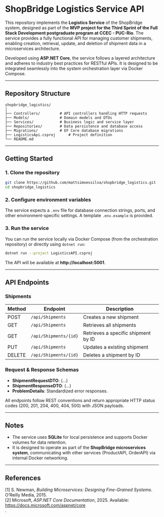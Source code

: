 ﻿# ShopBridge Logistics Service API

This repository implements the **Logistics Service** of the ShopBridge system, designed as part of the **MVP project for the Third Sprint of the Full Stack Development postgraduate program at CCEC - PUC-Rio**. The service provides a fully functional API for managing customer shipments, enabling creation, retrieval, update, and deletion of shipment data in a microservices architecture.

Developed using **ASP.NET Core**, the service follows a layered architecture and adheres to industry best practices for RESTful APIs. It is designed to be integrated seamlessly into the system orchestration layer via Docker Compose.

---

## Repository Structure

```
shopbridge_logistics/
│
├── Controllers/         # API controllers handling HTTP requests
├── Models/              # Domain models and DTOs
├── Services/            # Business logic and service layer
├── Repositories/        # Data persistence and database access
├── Migrations/          # EF Core database migrations
├── LogisticsApi.csproj      # Project definition
└── README.md
```

---

## Getting Started

### 1. Clone the repository
```bash
git clone https://github.com/mattsimoessilva/shopbridge_logistics.git
cd shopbridge_logistics
```

### 2. Configure environment variables
The service expects a `.env` file for database connection strings, ports, and other environment-specific settings. A template `.env.example` is provided.

### 3. Run the service
You can run the service locally via Docker Compose (from the orchestration repository) or directly using `dotnet run`:

```bash
dotnet run --project LogisticsAPI.csproj
```

The API will be available at **http://localhost:5001**.

---

## API Endpoints

### Shipments

| Method | Endpoint           | Description                       |
|--------|------------------|-----------------------------------|
| POST   | `/api/Shipments`     | Creates a new shipment               |
| GET    | `/api/Shipments`     | Retrieves all shipments              |
| GET    | `/api/Shipments/{id}` | Retrieves a specific shipment by ID  |
| PUT    | `/api/Shipments`     | Updates a existing shipment         |
| DELETE | `/api/Shipments/{id}` | Deletes a shipment by ID            |

### Request & Response Schemas

- **ShipmentRequestDTO**: (...)
- **ShipmentResponseDTO**: (...)
- **ProblemDetails**: Standardized error responses.

All endpoints follow REST conventions and return appropriate HTTP status codes (200, 201, 204, 400, 404, 500) with JSON payloads.

---

## Notes

- The service uses **SQLite** for local persistence and supports Docker volumes for data retention.  
- It is designed to operate as part of the **ShopBridge microservices system**, communicating with other services (ProductAPI, OrderAPI) via internal Docker networking.  

---

## References

[1] S. Newman, *Building Microservices: Designing Fine-Grained Systems*. O’Reilly Media, 2015.  
[2] Microsoft, *ASP.NET Core Documentation*, 2025. Available: https://docs.microsoft.com/aspnet/core  
.